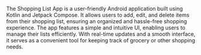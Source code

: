 The Shopping List App is a user-friendly Android application built using Kotlin and Jetpack Compose. It allows users to add, edit, and delete items from their shopping list, ensuring an organized and hassle-free shopping experience. The app features a simple and intuitive UI, enabling users to manage their lists efficiently. With real-time updates and a smooth interface, it serves as a convenient tool for keeping track of grocery or other shopping needs.
